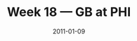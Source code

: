 ---
layout: game
title: Week 18 — GB at PHI
season: 2010
game_id: 2010_18_GB_PHI
week: 18
date: 2011-01-09
home_team: PHI
away_team: GB
final_home: 16
final_away: 21
pbp_url: /assets/data/pbp/2010/2010_18_GB_PHI.csv.gz
---